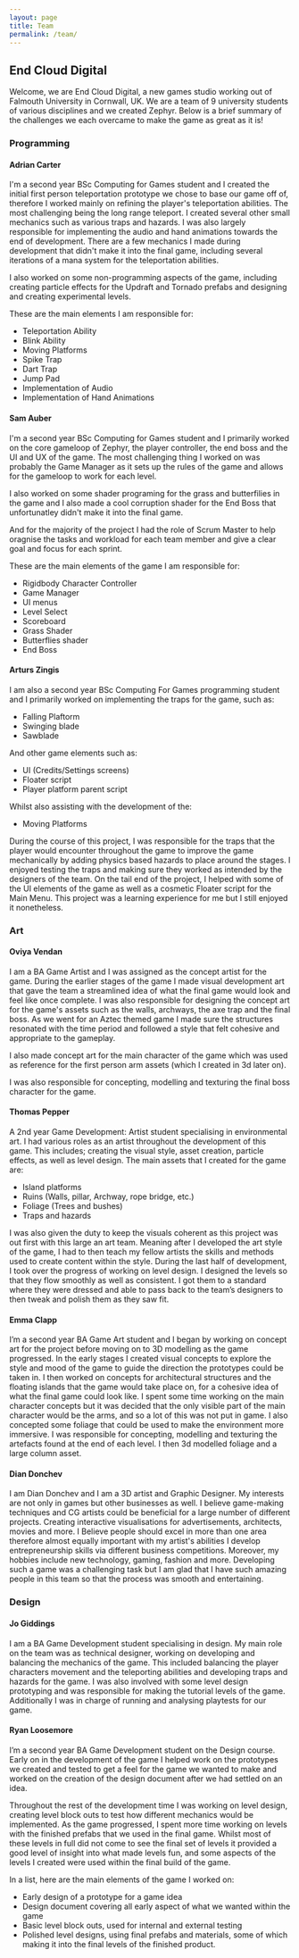 ```yaml
---
layout: page
title: Team
permalink: /team/
---
```


## End Cloud Digital
Welcome, we are End Cloud Digital, a new games studio working out of Falmouth University in Cornwall, UK. We are a team of 9 university students of various disciplines and we created Zephyr. Below is a brief summary of the challenges we each overcame to make the game as great as it is!

### Programming

#### Adrian Carter

I'm a second year BSc Computing for Games student and I created the initial first person teleportation prototype we chose to base our game off of, therefore I worked mainly on refining the player's teleportation abilities. The most challenging being the long range teleport. I created several other small mechanics such as various traps and hazards. I was also largely responsible for implementing the audio and hand animations towards the end of development. There are a few mechanics I made during development that didn't make it into the final game, including several iterations of a mana system for the teleportation abilities.

I also worked on some non-programming aspects of the game, including creating particle effects for the Updraft and Tornado prefabs and designing and creating experimental levels.

These are the main elements I am responsible for:
- Teleportation Ability
- Blink Ability
- Moving Platforms
- Spike Trap
- Dart Trap
- Jump Pad
- Implementation of Audio
- Implementation of Hand Animations

#### Sam Auber

I'm a second year BSc Computing for Games student and I primarily worked on the core gameloop of Zephyr, the player controller, the end boss and the UI and UX of the game. The most challenging thing I worked on was probably the Game Manager as it sets up the rules of the game and allows for the gameloop to work for each level.

I also worked on some shader programing for the grass and butterfilies in the game and I also made a cool corruption shader for the End Boss that unfortunatley didn't make it into the final game.

And for the majority of the project I had the role of Scrum Master to help oragnise the tasks and workload for each team member and give a clear goal and focus for each sprint.

These are the main elements of the game I am responsible for:
- Rigidbody Character Controller
- Game Manager
- UI menus
- Level Select
- Scoreboard
- Grass Shader
- Butterflies shader
- End Boss


#### Arturs Zingis

I am also a second year BSc Computing For Games programming student and I primarily worked on implementing the traps for the game, such as:
- Falling Plaftorm
- Swinging blade
- Sawblade

And other game elements such as:
- UI (Credits/Settings screens)
- Floater script
- Player platform parent script

Whilst also assisting with the development of the:
- Moving Platforms

During the course of this project, I was responsible for the traps that the player would encounter throughout the game to improve the game mechanically by adding physics based hazards to place around the stages. I enjoyed testing the traps and
making sure they worked as intended by the designers of the team. On the tail end of the project, I helped with some of the
UI elements of the game as well as a cosmetic Floater script for the Main Menu. This project was a learning experience for me
but I still enjoyed it nonetheless.

### Art

#### Oviya Vendan

I am a BA Game Artist and I was assigned as the concept artist for the game. During the earlier stages of the game I made visual development art that gave the team a streamlined idea of what the final game would look and feel like once complete.  I was also responsible for designing the concept art for the game's assets such as the walls, archways, the axe trap and the final boss. As we went for an Aztec themed game I made sure the structures resonated with the time period and followed a style that felt cohesive and appropriate to the gameplay. 

I also made concept art for the main character of the game which was used as reference for the first person arm assets (which I created in 3d later on). 

I was also responsible for concepting, modelling and texturing the final boss character for the game.

#### Thomas Pepper
A 2nd year Game Development: Artist student specialising in environmental art. I had various roles as an artist throughout the development of this game. This includes; creating the visual style, asset creation, particle effects, as well as level design. The main assets that I created for the game are:
- Island platforms
- Ruins (Walls, pillar, Archway, rope bridge, etc.)
- Foliage (Trees and bushes)
- Traps and hazards

I was also given the duty to keep the visuals coherent as this project was out first with this large an art team. Meaning after I developed the art style of the game, I had to then teach my fellow artists the skills and methods used to create content within the style.
During the last half of development, I took over the progress of working on level design. I designed the levels so that they flow smoothly as well as consistent. I got them to a standard where they were dressed and able to pass back to the team’s designers to then tweak and polish them as they saw fit.

#### Emma Clapp
I’m a second year BA Game Art student and I began by working on concept art for the project before moving on to 3D modelling as the game progressed. In the early stages I created visual concepts to explore the style and mood of the game to guide the direction the prototypes could be taken in.  I then worked on concepts for architectural structures and the floating islands that the game would take place on, for a cohesive idea of what the final game could look like. I spent some time working on the main character concepts but it was decided that the only visible part of the main character would be the arms, and so a lot of this was not put in game. I also concepted some foliage that could be used to make the environment more immersive.
I was responsible for concepting, modelling and texturing the artefacts found at the end of each level. I then 3d modelled foliage and a large column asset.

#### Dian Donchev
I am Dian Donchev and I am a 3D artist and Graphic Designer. My interests are not only in games but other businesses as well. I believe game-making techniques and CG artists could be beneficial for a large number of different projects. Creating interactive visualisations for advertisements, architects, movies and more. I Believe people should excel in more than one area therefore almost equally important with my artist's abilities I develop entrepreneurship skills via different business competitions. Moreover, my hobbies include new technology, gaming, fashion and more. Developing such a game was a challenging task but I am glad that I have such amazing people in this team so that the process was smooth and entertaining.


### Design

#### Jo Giddings
I am a BA Game Development student specialising in design. My main role on the team was as technical designer, working on developing and balancing the mechanics of the game. This included balancing the player characters movement and the teleporting abilities and developing traps and hazards for the game. I was also involved with some level design prototyping and was responsible for making the tutorial levels of the game. Additionally I was in charge of running and analysing playtests for our game.

#### Ryan Loosemore
I’m a second year BA Game Development student on the Design course. Early on in the development of the game I helped work on the prototypes we created and tested to get a feel for the game we wanted to make and worked on the creation of the design document after we had settled on an idea. 

Throughout the rest of the development time I was working on level design, creating level block outs to test how different mechanics would be implemented. As the game progressed, I spent more time working on levels with the finished prefabs that we used in the final game. Whilst most of these levels in full did not come to see the final set of levels it provided a good level of insight into what made levels fun, and some aspects of the levels I created were used within the final build of the game.

In a list, here are the main elements of the game I worked on:
-	Early design of a prototype for a game idea
-	Design document covering all early aspect of what we wanted within the game
-	Basic level block outs, used for internal and external testing
-	Polished level designs, using final prefabs and materials, some of which making it into the final levels of the finished product.



